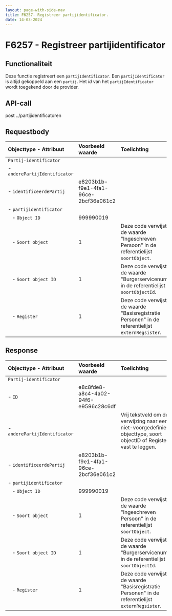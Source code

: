 ```yaml
---
layout: page-with-side-nav
title: F6257- Registreer partijidentificator.
date: 14-03-2024
---
```


# F6257 - Registreer partijidentificator

## Functionaliteit

Deze functie registreert een `partijIdentificator`. 
Een `partijIdentificator` is altijd gekoppeld aan een `partij`.
Het *id* van het `partijIdentificator` wordt toegekend door de provider. 

## API-call

post ../partijidentificatoren 

## Requestbody 

| Objecttype - Attribuut | Voorbeeld waarde | Toelichting |
| :----------- | :----------- | :----------- |
| `Partij-identificator` | | |
| - `anderePartijIdentificator` | | | 
| - `identificeerdePartij` | e8203b1b-f9e1-4fa1-96ce-2bcf36e061c2 | | 
| - `partijidentificator` | | |  
|&nbsp;&nbsp; - `Object ID` | 999990019 | |
|&nbsp;&nbsp; - `Soort object` | 1 | Deze code verwijst naar de waarde "Ingeschreven Persoon" in de referentielijst `soortObject`. | 
|&nbsp;&nbsp; - `Soort object ID` | 1 | Deze code verwijst naar de waarde "Burgerservicenummer" in de referentielijst `soortObjectId`. |
|&nbsp;&nbsp; - `Register` | 1 | Deze code verwijst naar de waarde "Basisregistratie Personen" in de referentielijst `externRegsister`. |


## Response 

| Objecttype - Attribuut | Voorbeeld waarde | Toelichting |
| :----------- | :----------- | :----------- |
| `Partij-identificator` | | |
| - `ID` | e8c8fde8-a8c4-4a02-94f6-e9596c28c6df | | 
| - `anderePartijIdentificator` | | Vrij tekstveld om de verwijzing naar een niet-voorgedefinieerd objecttype, soort objectID of Register vast te leggen. | 
| - `identificeerdePartij` | e8203b1b-f9e1-4fa1-96ce-2bcf36e061c2 | | 
| - `partijidentificator` | | |  
|&nbsp;&nbsp; - `Object ID` | 999990019 | |
|&nbsp;&nbsp; - `Soort object` | 1 | Deze code verwijst naar de waarde "Ingeschreven Persoon" in de referentielijst `soortObject`. | 
|&nbsp;&nbsp; - `Soort object ID` | 1 | Deze code verwijst naar de waarde "Burgerservicenummer" in de referentielijst `soortObjectId`. |
|&nbsp;&nbsp; - `Register` | 1 | Deze code verwijst naar de waarde "Basisregistratie Personen" in de referentielijst `externRegsister`. |
